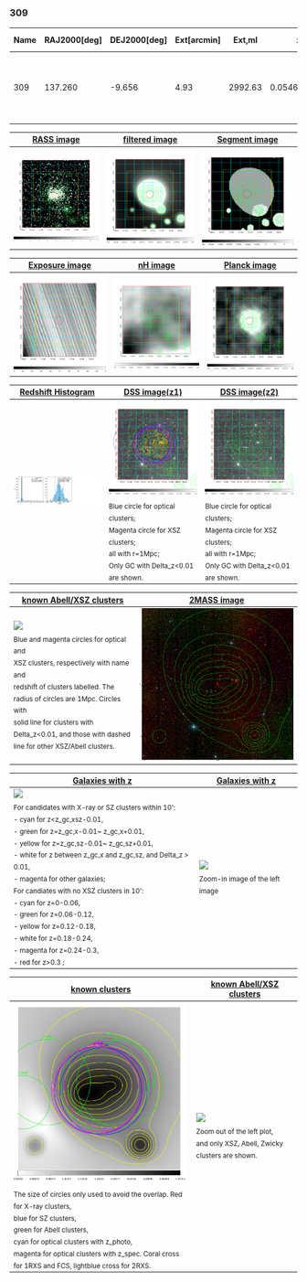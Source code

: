 <div STYLE="page-break-after: always;"></div>

### 309

|Name|RAJ2000[deg]|DEJ2000[deg] |Ext[arcmin]| Ext,ml | z | z_src| C|GC(XSZ,Delta_z<0.01)| GC(OPT,Delta_z<0.01)|GC| R_sig[arcmin] | R500[arcmin] | R500[Mpc]| CRsig[c/s] | CR500[c/s] |L500[1E44 erg/s]|F500[1E-12 erg/s/cm^2]| M500[1E14 Msun]|Tx[keV]|Cnt_sig|Beta|Rc[arcmin]|Comment|Alias|
|---|---|---|---|---|---|------|---|--------|---------|----------|---|---|---|---|---|---|---|---|---|---|---|---|---|---|
|309| 137.260| -9.656| 4.93| 2992.63| 0.0546(0.005)| z1, z_xsz| B| L03, MCXC, PSZ2, Tar, XB| A, N, W| A, L03, MCXC, N, PSZ2, Tar, W, XB| 27.662| 19.407| 1.236| 2.950(0.105)| 2.813(0.100)| 3.675(0.048)| 51.787(0.678)| 5.66(0.04)| 6.35(0.03)| 1253.2| 0.946(-0.041+0.035)| 9.263(-0.476+0.385)| -| k520|

|[RASS image](../image/309/309_img.pdf)|[filtered image](../image/309/309_fil.pdf)|[Segment image](../image/309/309_seg.pdf)|
|-------------------|--------------------|-------------------|
| <img src="../image/309/309_img.png" width="300">  | <img src="../image/309/309_fil.png" width="300">   | <img src="../image/309/309_seg.png" width="300">  |

|[Exposure image](../image/309/309_mex.pdf)| [nH image](../image/309/309_nh.pdf)| [Planck image](../image/309/309_p.pdf)|
|-------------------|--------------------|-------------------|
|<img src="../image/309/309_mex.png" width="300">   | <img src="../image/309/309_nh.png" width="300">    | <img src="../image/309/309_p.png" width="300"> |

|[Redshift Histogram](../image/309/309_zg.pdf) | [DSS image(z1)](../image/309/309_dss_z1.pdf)      |  [DSS image(z2)](../image/309/309_dss_z2.pdf)    |
|-------------------|--------------------|-------------------|
|<img src="../image/309/309_zg.png" width="300"> |<img src="../image/309/309_dss_z1.png" width="300"> <sub><br>Blue circle for optical clusters; <br>Magenta circle for XSZ clusters; <br>all with r=1Mpc; <br>Only GC with Delta_z<0.01 are shown. </sub>| <img src="../image/309/309_dss_z2.png" width="300"><sub><br>Blue circle for optical clusters; <br>Magenta circle for XSZ clusters; <br>all with r=1Mpc; <br>Only GC with Delta_z<0.01 are shown. </sub> |

|[known Abell/XSZ clusters](../image/309/309_m.pdf) | [2MASS image](../image/309/309_2mass.pdf)      |
|-------------------|-------------------|
|<img src=../image/309/309_m.png width="300"> <br><sub>Blue and magenta circles for optical and <br>XSZ clusters, respectively with name and <br>redshift of clusters labelled. The <br>radius of circles are 1Mpc. Circles with <br>solid line for clusters with <br>Delta_z<0.01, and those with dashed <br>line for other XSZ/Abell clusters.        </sub>|<img src="../image/309/309_2mass.png" width="300">  |

|[Galaxies with z](../image/309/309_opt_ned.pdf) |[Galaxies with z](../image/309/309_opt_ned_zoom.pdf) |
|-------------------|-------------------|
| <img src=../image/309/309_opt_ned.png width="300"> <br><sub> For candidates with X-ray or SZ clusters within 10': <br> - cyan for z<z_gc,xsz-0.01, <br> - green for z=z_gc,x-0.01~ z_gc,x+0.01, <br> - yellow for z=z_gc,sz-0.01~ z_gc,sz+0.01, <br> - white for z between z_gc,x and z_gc,sz, and Delta_z > 0.01, <br> - magenta for other galaxies; <br>For candiates with no XSZ clusters in 10': <br> - cyan for z=0-0.06, <br> - green for z=0.06-0.12, <br> - yellow for z=0.12-0.18, <br> - white for z=0.18-0.24, <br> - magenta for z=0.24-0.3, <br> - red for z>0.3 ;  </sub>|<img src=../image/309/309_opt_ned_zoom.png width="300">  <br><sub> Zoom-in image of the left image</sub>|

|[known clusters](../image/309/309_gc.pdf) |[known Abell/XSZ clusters](../image/309/309_gc_large.pdf) |
|-------------------|-------------------|
| <img src=../image/309/309_gc.png width="300"> <br><sub> The size of circles only used to avoid the overlap. Red for X-ray clusters, <br> blue for SZ clusters, <br> green for Abell clusters, <br> cyan for optical clusters with z_photo, <br> magenta for optical clusters with z_spec. Coral cross for 1RXS and FCS, lightblue cross for 2RXS. </sub>|<img src=../image/309/309_gc_large.png width="300"> <br><sub> Zoom out of the left plot, <br> and only XSZ, Abell, Zwicky clusters are shown. </sub> |



